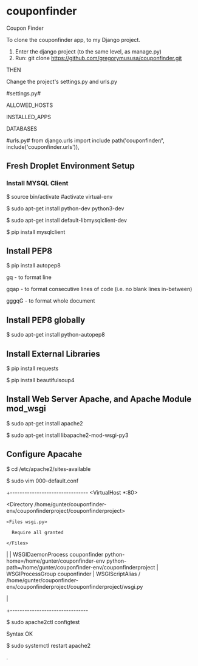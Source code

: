# couponfinder
Coupon Finder


To clone the couponfinder app, to my Django project.
1. Enter the django project (to the same level, as manage.py)
2. Run: git clone https://github.com/gregorymususa/couponfinder.git

THEN

Change the project's settings.py and urls.py

#settings.py#

ALLOWED_HOSTS

INSTALLED_APPS

DATABASES

#urls.py#
from django.urls import include
path('couponfinder/', include('couponfinder.urls')),


## Fresh Droplet Environment Setup
### Install MYSQL Client
$ source bin/activate #activate virtual-env

$ sudo apt-get install python-dev python3-dev

$ sudo apt-get install default-libmysqlclient-dev

$ pip install mysqlclient

## Install PEP8
$ pip install autopep8

gq    - to format line

gqap  - to format consecutive lines of code (i.e. no blank lines in-between)

gggqG - to format whole document

## Install PEP8 globally
$ sudo apt-get install python-autopep8

## Install External Libraries
$ pip install requests

$ pip install beautifulsoup4

## Install Web Server Apache, and Apache Module mod_wsgi
$ sudo apt-get install apache2

$ sudo apt-get install libapache2-mod-wsgi-py3

## Configure Apacahe
$ cd /etc/apache2/sites-available

$ sudo vim 000-default.conf

+--------------------------------
<VirtualHost *:80>
  
  <Directory /home/gunter/couponfinder-env/couponfinderproject/couponfinderproject>

    <Files wsgi.py>
      
      Require all granted
    
    </Files>

  </Directory>
|
|  WSGIDaemonProcess couponfinder python-home=/home/gunter/couponfinder-env python-path=/home/gunter/couponfinder-env/couponfinderproject
|  WSGIProcessGroup couponfinder
|  WSGIScriptAlias / /home/gunter/couponfinder-env/couponfinderproject/couponfinderproject/wsgi.py

|</VirtualHost>

+--------------------------------

$ sudo apache2ctl configtest

Syntax OK

$ sudo systemctl restart apache2



.
